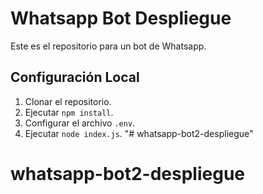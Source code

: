 # Whatsapp Bot Despliegue

Este es el repositorio para un bot de Whatsapp.

## Configuración Local
1. Clonar el repositorio.
2. Ejecutar `npm install`.
3. Configurar el archivo `.env`.
4. Ejecutar `node index.js`.
"# whatsapp-bot2-despliegue" 
# whatsapp-bot2-despliegue
